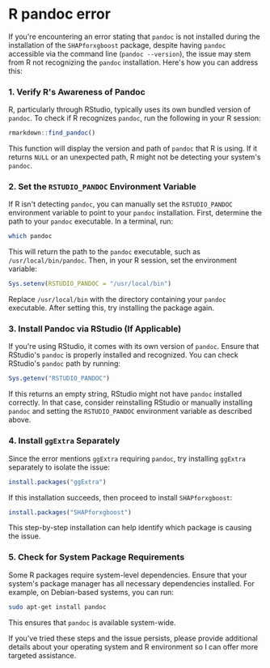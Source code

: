 # R pandoc error

If you're encountering an error stating that `pandoc` is not installed during the installation of the `SHAPforxgboost` package, despite having `pandoc` accessible via the command line (`pandoc --version`), the issue may stem from R not recognizing the `pandoc` installation. Here's how you can address this:

### 1. Verify R's Awareness of Pandoc

R, particularly through RStudio, typically uses its own bundled version of `pandoc`. To check if R recognizes `pandoc`, run the following in your R session:

```r
rmarkdown::find_pandoc()
```

This function will display the version and path of `pandoc` that R is using. If it returns `NULL` or an unexpected path, R might not be detecting your system's `pandoc`.

### 2. Set the `RSTUDIO_PANDOC` Environment Variable

If R isn't detecting `pandoc`, you can manually set the `RSTUDIO_PANDOC` environment variable to point to your `pandoc` installation. First, determine the path to your `pandoc` executable. In a terminal, run:

```bash
which pandoc
```

This will return the path to the `pandoc` executable, such as `/usr/local/bin/pandoc`. Then, in your R session, set the environment variable:

```r
Sys.setenv(RSTUDIO_PANDOC = "/usr/local/bin")
```

Replace `/usr/local/bin` with the directory containing your `pandoc` executable. After setting this, try installing the package again.

### 3. Install Pandoc via RStudio (If Applicable)

If you're using RStudio, it comes with its own version of `pandoc`. Ensure that RStudio's `pandoc` is properly installed and recognized. You can check RStudio's `pandoc` path by running:

```r
Sys.getenv("RSTUDIO_PANDOC")
```

If this returns an empty string, RStudio might not have `pandoc` installed correctly. In that case, consider reinstalling RStudio or manually installing `pandoc` and setting the `RSTUDIO_PANDOC` environment variable as described above.

### 4. Install `ggExtra` Separately

Since the error mentions `ggExtra` requiring `pandoc`, try installing `ggExtra` separately to isolate the issue:

```r
install.packages("ggExtra")
```

If this installation succeeds, then proceed to install `SHAPforxgboost`:

```r
install.packages("SHAPforxgboost")
```

This step-by-step installation can help identify which package is causing the issue.

### 5. Check for System Package Requirements

Some R packages require system-level dependencies. Ensure that your system's package manager has all necessary dependencies installed. For example, on Debian-based systems, you can run:

```bash
sudo apt-get install pandoc
```

This ensures that `pandoc` is available system-wide.

If you've tried these steps and the issue persists, please provide additional details about your operating system and R environment so I can offer more targeted assistance.